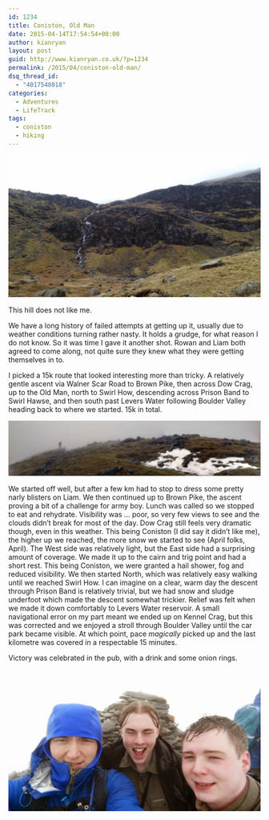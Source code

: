 ```yaml
---
id: 1234
title: Coniston, Old Man
date: 2015-04-14T17:54:54+00:00
author: kianryan
layout: post
guid: http://www.kianryan.co.uk/?p=1234
permalink: /2015/04/coniston-old-man/
dsq_thread_id:
  - "4017548018"
categories:
  - Adventures
  - LifeTrack
tags:
  - coniston
  - hiking
---
```

[<img src="/assets/images/2015/04/IMG_20150403_174809.jpg" alt="IMG_20150403_174809"   class="aligncenter size-full wp-image-1239" />](/assets/images/2015/04/IMG_20150403_174809.jpg)

This hill does not like me.

We have a long history of failed attempts at getting up it, usually due to weather conditions turning rather nasty. It holds a grudge, for what reason I do not know. So it was time I gave it another shot. Rowan and Liam both agreed to come along, not quite sure they knew what they were getting themselves in to.

I picked a 15k route that looked interesting more than tricky. A relatively gentle ascent via Walner Scar Road to Brown Pike, then across Dow Crag, up to the Old Man, north to Swirl How, descending across Prison Band to Swirl Hawse, and then south past Levers Water following Boulder Valley heading back to where we started. 15k in total.

[<img src="/assets/images/2015/04/20150403_121341-PANO.jpg" alt="20150403_121341-PANO"   class="aligncenter size-full wp-image-1238" />](/assets/images/2015/04/20150403_121341-PANO.jpg)

We started off well, but after a few km had to stop to dress some pretty narly blisters on Liam. We then continued up to Brown Pike, the ascent proving a bit of a challenge for army boy. Lunch was called so we stopped to eat and rehydrate. Visibility was … poor, so very few views to see and the clouds didn’t break for most of the day. Dow Crag still feels very dramatic though, even in this weather. This being Coniston (I did say it didn’t like me), the higher up we reached, the more snow we started to see (April folks, April). The West side was relatively light, but the East side had a surprising amount of coverage. We made it up to the cairn and trig point and had a short rest. This being Coniston, we were granted a hail shower, fog and reduced visibility. We then started North, which was relatively easy walking until we reached Swirl How. I can imagine on a clear, warm day the descent through Prison Band is relatively trivial, but we had snow and sludge underfoot which made the descent somewhat trickier. Relief was felt when we made it down comfortably to Levers Water reservoir. A small navigational error on my part meant we ended up on Kennel Crag, but this was corrected and we enjoyed a stroll through Boulder Valley until the car park became visible. At which point, pace _magically_ picked up and the last kilometre was covered in a respectable 15 minutes.

Victory was celebrated in the pub, with a drink and some onion rings.

[<img src="/assets/images/2015/04/IMG_20150403_133506.jpg" alt="IMG_20150403_133506"   class="aligncenter size-full wp-image-1237" />](/assets/images/2015/04/IMG_20150403_133506.jpg)